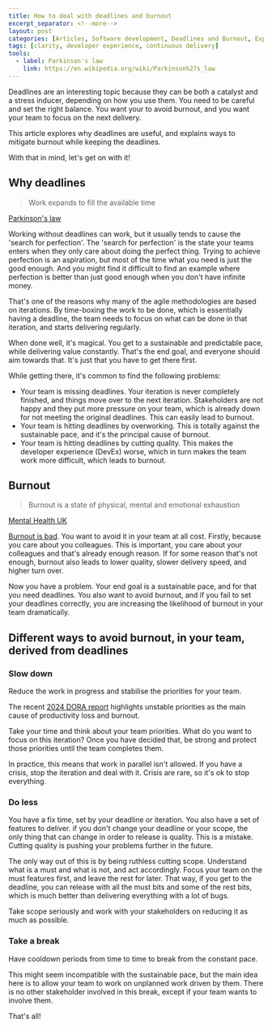 ```yaml
---
title: How to deal with deadlines and burnout
excerpt_separator: <!--more-->
layout: post
categories: [Articles, Software development, Deadlines and Burnout, Explanations]
tags: [clarity, developer experience, continuous delivery]
tools:
  - label: Parkinson's law
    link: https://en.wikipedia.org/wiki/Parkinson%27s_law
---
```


Deadlines are an interesting topic because they can be both a catalyst and a stress inducer, depending on how you use them. You need to be careful and set the right balance. You want your to avoid burnout, and you want your team to focus on the next delivery.

This article explores why deadlines are useful, and explains ways to mitigate burnout while keeping the deadlines.

With that in mind, let's get on with it!
<!--more-->

## Why deadlines

> Work expands to fill the available time
<p class="quote_author"><a href="https://en.wikipedia.org/wiki/Parkinson%27s_law">Parkinson's law</a></p>

Working without deadlines can work, but it usually tends to cause the 'search for perfection'. The 'search for perfection' is the state your teams enters when they only care about doing the perfect thing. Trying to achieve perfection is an aspiration, but most of the time what you need is just the good enough. And you might find it difficult to find an example where perfection is better than just good enough when you don't have infinite money.

That's one of the reasons why many of the agile methodologies are based on iterations. By time-boxing the work to be done, which is essentially having a deadline, the team needs to focus on what can be done in that iteration, and starts delivering regularly.

When done well, it's magical. You get to a sustainable and predictable pace, while delivering value constantly. That's the end goal, and everyone should aim towards that. It's just that you have to get there first.

While getting there, it's common to find the following problems:

- Your team is missing deadlines. Your iteration is never completely finished, and things move over to the next iteration. Stakeholders are not happy and they put more pressure on your team, which is already down for not meeting the original deadlines. This can easily lead to burnout.
- Your team is hitting deadlines by overworking. This is totally against the sustainable pace, and it's the principal cause of burnout.
- Your team is hitting deadlines by cutting quality. This makes the developer experience (DevEx) worse, which in turn makes the team work more difficult, which leads to burnout.

## Burnout

> Burnout is a state of physical, mental and emotional exhaustion
<p class="quote_author"><a href="https://mentalhealth-uk.org/burnout/">Mental Health UK</a></p>

[Burnout is bad](https://www.google.com/search?q=why+is+burnout+bad). You want to avoid it in your team at all cost. Firstly, because you care about you colleagues. This is important, you care about your colleagues and that's already enough reason. If for some reason that's not enough, burnout also leads to lower quality, slower delivery speed, and higher turn over.

Now you have a problem. Your end goal is a sustainable pace, and for that you need deadlines. You also want to avoid burnout, and if you fail to set your deadlines correctly, you are increasing the likelihood of burnout in your team dramatically.

## Different ways to avoid burnout, in your team, derived from deadlines

### Slow down

Reduce the work in progress and stabilise the priorities for your team.

The recent [2024 DORA report](https://cloud.google.com/resources/devops/state-of-devops) highlights unstable priorities as the main cause of productivity loss and burnout.

Take your time and think about your team priorities. What do you want to focus on this iteration? Once you have decided that, be strong and protect those priorities until the team completes them.

In practice, this means that work in parallel isn't allowed. If you have a crisis, stop the iteration and deal with it. Crisis are rare, so it's ok to stop everything.

### Do less

You have a fix time, set by your deadline or iteration. You also have a set of features to deliver. if you don't change your deadline or your scope, the only thing that can change in order to release is quality. This is a mistake. Cutting quality is pushing your problems further in the future.

The only way out of this is by being ruthless cutting scope. Understand what is a must and what is not, and act accordingly. Focus your team on the must features first, and leave the rest for later. That way, if you get to the deadline, you can release with all the must bits and some of the rest bits, which is much better than delivering everything with a lot of bugs.

Take scope seriously and work with your stakeholders on reducing it as much as possible.

### Take a break

Have cooldown periods from time to time to break from the constant pace.

This might seem incompatible with the sustainable pace, but the main idea here is to allow your team to work on unplanned work driven by them. There is no other stakeholder involved in this break, except if your team wants to involve them.

That's all!
